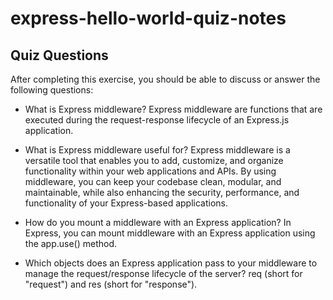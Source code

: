 # express-hello-world-quiz-notes

## Quiz Questions

After completing this exercise, you should be able to discuss or answer the following questions:

- What is Express middleware?
  Express middleware are functions that are executed during the request-response lifecycle of an Express.js application.

- What is Express middleware useful for?
  Express middleware is a versatile tool that enables you to add, customize, and organize functionality within your web applications and APIs. By using middleware, you can keep your codebase clean, modular, and maintainable, while also enhancing the security, performance, and functionality of your Express-based applications.

- How do you mount a middleware with an Express application?
  In Express, you can mount middleware with an Express application using the app.use() method.

- Which objects does an Express application pass to your middleware to manage the request/response lifecycle of the server?
  req (short for "request") and res (short for "response").
